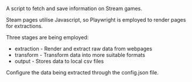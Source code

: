 A script to fetch and save information on Stream games.

Steam pages utilise Javascript, so Playwright is employed to render pages for extractions.

Three stages are being employed:
* extraction - Render and extract raw data from webpages
* transform - Transform data into more suitable formats
* output - Stores data to local csv files

Configure the data being extracted through the config.json file.